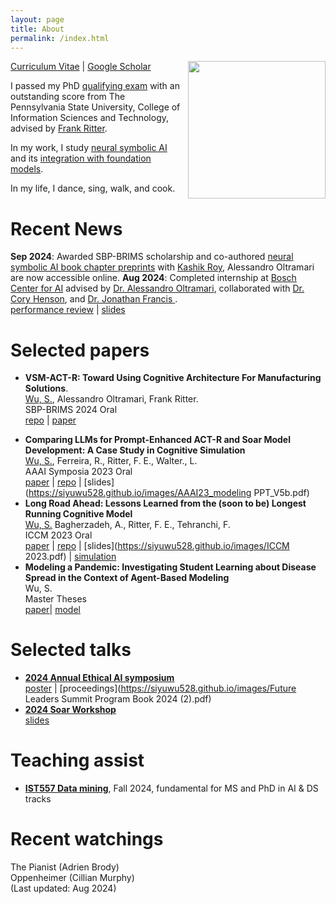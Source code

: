 ```yaml
---
layout: page
title: About
permalink: /index.html
---
```

<p><img style="float:right; padding-left:10px" src="http://Siyuwu528.github.io/images/image.jpg" width="220" height="220" /></p>
<a href="https://siyuwu528.github.io/images/Siyu Wu_Resume_AI_V5.pdf">Curriculum Vitae</a> | <a href="https://scholar.google.com/citations?user=wFLFQeoAAAAJ&hl=zh-CN">Google Scholar</a> <br>

I passed my PhD <a href="http://Siyuwu528.github.io/images/Siyu Wu_Qualifying Exam Evaluation Form.pdf">qualifying exam</a> with an outstanding score from The Pennsylvania State University, College of Information Sciences and Technology, advised by <a href="https://www.frankritter.com/ritter.html">Frank Ritter</a>.

In my work, I study <a href="http://Siyuwu528.github.io/images/CBI_intern_Wu_V2.pdf">neural symbolic AI</a> and its <a href="https://arxiv.org/abs/2408.09176" target="_blank">integration with foundation models</a>.


In my life, I dance, sing, walk, and cook.
# Recent News
<!---- **July 2024**: paper **VSM-ACT-R: Toward Using Cognitive Architecture For Manufacturing Solutions**.<br> <u>Wu, S.</u>, <a href="https://carnegiebosch.cmu.edu/team/bios/oltramari-alessandro.html">Alessandro Oltramari</a>, Frank Ritter, get accepted to 
17th International Conference on Social Computing, Behavioral-Cultural Modeling & Prediction and Behavior Representation in Modeling and Simulation (SBP-BRIMs) for oral presentation.--->
 **Sep 2024**: Awarded SBP-BRIMS scholarship and co-authored <a href= "https://scholarcommons.sc.edu/csce_facpub/310/">neural symbolic AI book chapter preprints</a> with <a href="https://scholar.google.com/citations?user=LpOo_IUAAAAJ&hl=en">Kashik Roy</a>, Alessandro Oltramari are now accessible online.
 **Aug 2024**: Completed internship at <a href= "https://www.bosch-ai.com/"> Bosch Center for AI</a> advised by <a href="https://carnegiebosch.cmu.edu/team/bios/oltramari-alessandro.html"> Dr. Alessandro Oltramari</a>, collaborated with <a href="https://www.bosch.com/research/about-bosch-research/our-research-experts/cory-henson/"> Dr. Cory Henson</a>, and <a href="https://www.bosch.us/news-and-stories/jonathan-francis/"> Dr. Jonathan Francis </a>. <br>
    [performance review](https://siyuwu528.github.io/images/performance.pdf) |
    [slides](https://siyuwu528.github.io/images/Intern_V3.pdf)
# Selected papers
- **VSM-ACT-R: Toward Using Cognitive Architecture For Manufacturing Solutions**.<br>
<u>Wu, S.</u>, Alessandro Oltramari, Frank Ritter.<br>
SBP-BRIMS 2024 Oral<br>
    [repo](https://github.com/SiyuWu528/VSM-ACT-R) |
    [paper]([https://link.springer.com/chapter/10.1007/978-3-031-72241-7_7])
<!---[slides](https://siyuwu528.github.io/images/AAAI23_modeling PPT_V5b.pdf)--->
- **Comparing LLMs for Prompt-Enhanced ACT-R and Soar Model Development: A Case Study in Cognitive Simulation** <br>
  <u>Wu, S.</u>, Ferreira, R., Ritter, F. E., Walter., L.<br>
  AAAI Symposia 2023 Oral<br>
    [paper](https://ojs.aaai.org/index.php/AAAI-SS/article/view/27710) |
    [repo](https://github.com/SiyuWu528/GPT-DriveBus) |
    [slides](https://siyuwu528.github.io/images/AAAI23_modeling PPT_V5b.pdf)
- **Long Road Ahead: Lessons Learned from the (soon to be) Longest Running Cognitive Model** <br>
  <u>Wu, S.</u> Bagherzadeh, A., Ritter, F. E., Tehranchi, F.<br>
  ICCM 2023 Oral<br>
    [paper](https://www.frankritter.com/papers/wuBRT23.pdf) |
    [repo](https://github.com/SiyuWu528/DriveBus) |
    [slides](https://siyuwu528.github.io/images/ICCM 2023.pdf) |
    [simulation](https://pennstateoffice365-my.sharepoint.com/:v:/r/personal/sfw5621_psu_edu/Documents/DriveBus_2023/3.%20data_collection/Model%20A%20play%20the%20game%20recording.MOV?csf=1&web=1&e=Fbrijw&nav=eyJwbGF5YmFja09wdGlvbnMiOnt9LCJyZWZlcnJhbEluZm8iOnsicmVmZXJyYWxBcHAiOiJTdHJlYW1XZWJBcHAiLCJyZWZlcnJhbE1vZGUiOiJtaXMiLCJyZWZlcnJhbFZpZXciOiJwb3N0cm9sbC1jb3B5bGluayIsInJlZmVycmFsUGxheWJhY2tTZXNzaW9uSWQiOiI1ZWEyNDBiYS1iZmY1LTQ4M2YtODZiYi03ZjgyMzlhNGIyYmMifX0%3D)
- **Modeling a Pandemic: Investigating Student Learning about Disease Spread in the Context of Agent-Based Modeling** <br>
Wu, S. <br>
Master Theses <br>
[paper](https://www.proquest.com/docview/2715316973?pq-origsite=gscholar&fromopenview=true&sourcetype=Dissertations%20&%20Theses)|
[model](https://ccl.northwestern.edu/theorybuilding/Siyu-Intervention/Model5Disease.html)

# Selected talks
- **<a href="https://midas.umich.edu/future-leaders-summit-2024/">2024 Annual Ethical AI symposium</a>** <br>
     [poster](https://siyuwu528.github.io/images/V4_AI-WEEK-2024-LLM-ACT-R-1.pdf) |
     [proceedings](https://siyuwu528.github.io/images/Future Leaders Summit Program Book 2024 (2).pdf)
- **<a href="https://integratedcognition.ai/news/2024-soar-workshop-29-may/">2024 Soar Workshop</a>** <br>
     [slides](https://siyuwu528.github.io/images/SoarPresentation_Wu.pdf)<br>

# Teaching assist
- **<a href="https://bulletins.psu.edu/university-course-descriptions/graduate/ist/">IST557 Data mining</a>**, Fall 2024, fundamental for MS and PhD in AI & DS tracks

# Recent watchings
The Pianist (Adrien Brody)<br>
Oppenheimer (Cillian Murphy)<br>
(Last updated: Aug 2024)
